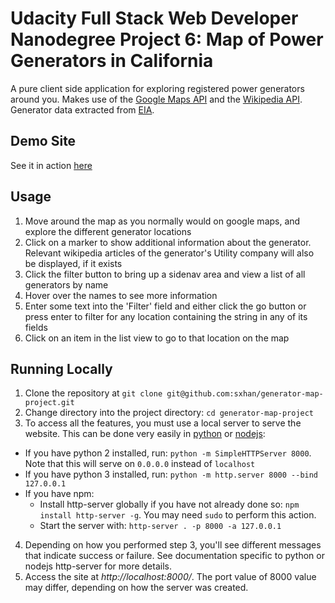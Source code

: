 # Udacity Full Stack Web Developer Nanodegree Project 6: Map of Power Generators in California
A pure client side application for exploring registered power generators around you.
Makes use of the [Google Maps API](https://developers.google.com/maps/) and the [Wikipedia API](https://www.mediawiki.org/wiki/API:Main_page).
Generator data extracted from [EIA](https://www.eia.gov/electricity/data/eia860/).

## Demo Site
See it in action [here](https://map.thoughtforyourthoughts.com/)

## Usage
1. Move around the map as you normally would on google maps, and explore the different generator locations
2. Click on a marker to show additional information about the generator. Relevant wikipedia articles of the generator's Utility company will also be displayed, if it exists
3. Click the filter button to bring up a sidenav area and view a list of all generators by name
4. Hover over the names to see more information
5. Enter some text into the 'Filter' field and either click the go button or press enter to filter for any location containing the string in any of its fields
6. Click on an item in the list view to go to that location on the map

## Running Locally
1. Clone the repository at `git clone git@github.com:sxhan/generator-map-project.git`
2. Change directory into the project directory: `cd generator-map-project`
3. To access all the features, you must use a local server to serve the website. This can be done very easily in [python](https://docs.python.org/2/library/simplehttpserver.html) or [ nodejs](https://www.npmjs.com/package/http-server):
 - If you have python 2 installed, run: `python -m SimpleHTTPServer 8000`. Note that this will serve on `0.0.0.0` instead of `localhost`
 - If you have python 3 installed, run: `python -m http.server 8000 --bind 127.0.0.1`
 - If you have npm:
    - Install http-server globally if you have not already done so: `npm install http-server -g`. You may need `sudo` to perform this action.
    - Start the server with: `http-server . -p 8000 -a 127.0.0.1`
4. Depending on how you performed step 3, you'll see different messages that indicate success or failure. See documentation specific to python or nodejs http-server for more details.
5. Access the site at *http://localhost:8000/*. The port value of 8000 value may differ, depending on how the server was created.

